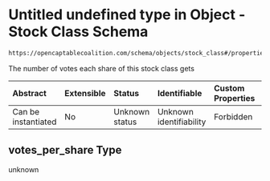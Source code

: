# Untitled undefined type in Object - Stock Class Schema

```txt
https://opencaptablecoalition.com/schema/objects/stock_class#/properties/votes_per_share
```

The number of votes each share of this stock class gets

| Abstract            | Extensible | Status         | Identifiable            | Custom Properties | Additional Properties | Access Restrictions | Defined In                                                                                    |
| :------------------ | :--------- | :------------- | :---------------------- | :---------------- | :-------------------- | :------------------ | :-------------------------------------------------------------------------------------------- |
| Can be instantiated | No         | Unknown status | Unknown identifiability | Forbidden         | Allowed               | none                | [StockClass.schema.json*](../../schema/objects/StockClass.schema.json "open original schema") |

## votes_per_share Type

unknown
